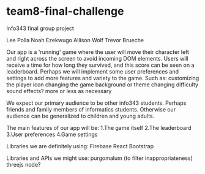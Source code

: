 # team8-final-challenge
Info343 final group project

Lee Polla
Noah Ezekwugo
Allison Wolf
Trevor Brueche

Our app is a 'running' game where the user will move their character left and right across the screen to avoid incoming DOM elements. 
Users will receive a time for how long they survived, and this score can be seen on a leaderboard.
Perhaps we will implement some user preferences and settings to add more features and variety to the game. Such as:
  customizing the player icon
  changing the game background or theme
  changing difficulty
  sound effects?
  more or less as necessary

We expect our primary audience to be other info343 students. Perhaps friends and family members of informatics students. Otherwise our audience can be generalized to children and young adults.

The main features of our app will be:
  1.The game itself
  2.The leaderboard
  3.User preferences
  4.Game settings

Libraries we are definitely using:
  Firebase
  React
  Bootstrap
  
Libraries and APIs we might use:
  purgomalum (to filter inappropriateness)
  threejs
  node?
  
